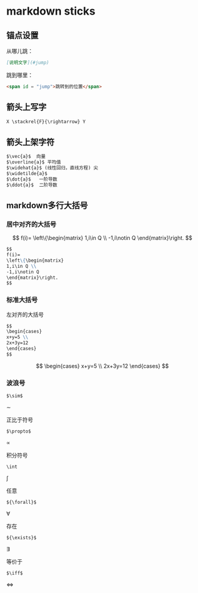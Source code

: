 # markdown sticks

## 锚点设置

从哪儿跳：

```markdown
[说明文字](#jump)
```

跳到哪里：

```markdown
<span id = "jump">跳转到的位置</span>
```

## 箭头上写字

```markdown
X \stackrel{F}{\rightarrow} Y
```



## 箭头上架字符

```markdown
$\vec{a}$  向量
$\overline{a}$ 平均值
$\widehat{a}$ (线性回归，直线方程) 尖
$\widetilde{a}$ 
$\dot{a}$   一阶导数
$\ddot{a}$  二阶导数
```

## markdown多行大括号

### 居中对齐的大括号

$$
f(i)=
\left\{\begin{matrix}
1,i\in Q \\
-1,i\notin Q
\end{matrix}\right.
$$

```markdown
$$
f(i)=
\left\{\begin{matrix}
1,i\in Q \\
-1,i\notin Q
\end{matrix}\right.
$$

```

### 标准大括号

左对齐的大括号

```markdown
$$
\begin{cases}
x+y=5 \\
2x+3y=12
\end{cases}
$$

```

$$
\begin{cases}
x+y=5 \\
2x+3y=12
\end{cases}
$$

### 波浪号

```
$\sim$
```

$\sim$

正比于符号

```
$\propto$
```

$\propto$

积分符号

```
\int
```

$\int$

任意

```
${\forall}$
```

${\forall}$

存在

```
${\exists}$
```

${\exists}$

等价于

```
$\iff$
```

$\iff$
